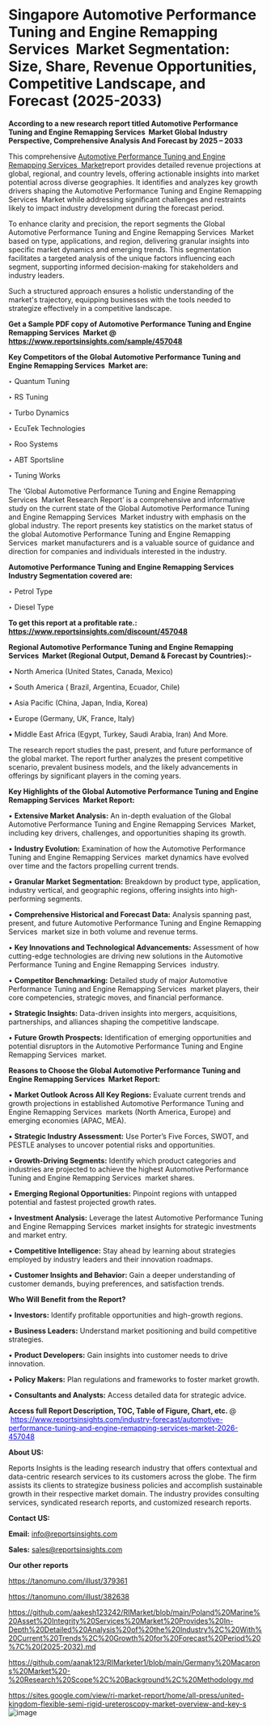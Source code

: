 # Singapore Automotive Performance Tuning and Engine Remapping Services  Market Segmentation: Size, Share, Revenue Opportunities, Competitive Landscape, and Forecast (2025-2033)

<strong>According to a new research report titled Automotive Performance Tuning and Engine Remapping Services  Market Global Industry Perspective, Comprehensive Analysis And Forecast by 2025 – 2033</strong>

This comprehensive <a href=https://www.reportsinsights.com/sample/457048>Automotive Performance Tuning and Engine Remapping Services  Market</a>report provides detailed revenue projections at global, regional, and country levels, offering actionable insights into market potential across diverse geographies. It identifies and analyzes key growth drivers shaping the Automotive Performance Tuning and Engine Remapping Services  Market while addressing significant challenges and restraints likely to impact industry development during the forecast period.

To enhance clarity and precision, the report segments the Global Automotive Performance Tuning and Engine Remapping Services  Market based on type, applications, and region, delivering granular insights into specific market dynamics and emerging trends. This segmentation facilitates a targeted analysis of the unique factors influencing each segment, supporting informed decision-making for stakeholders and industry leaders.

Such a structured approach ensures a holistic understanding of the market's trajectory, equipping businesses with the tools needed to strategize effectively in a competitive landscape.

<strong>Get a Sample PDF copy of Automotive Performance Tuning and Engine Remapping Services  Market </strong><strong>@<a href=https://www.reportsinsights.com/sample/457048 style=color:#0000ff;> https://www.reportsinsights.com/sample/457048</a></strong></font>

<strong>Key Competitors of the Global Automotive Performance Tuning and Engine Remapping Services  Market are:</strong>

‣ Quantum Tuning

‣ RS Tuning

‣ Turbo Dynamics

‣ EcuTek Technologies

‣ Roo Systems

‣ ABT Sportsline

‣ Tuning Works

The ‘Global Automotive Performance Tuning and Engine Remapping Services  Market Research Report’ is a comprehensive and informative study on the current state of the Global Automotive Performance Tuning and Engine Remapping Services  Market industry with emphasis on the global industry. The report presents key statistics on the market status of the global Automotive Performance Tuning and Engine Remapping Services  market manufacturers and is a valuable source of guidance and direction for companies and individuals interested in the industry.

<strong>Automotive Performance Tuning and Engine Remapping Services  Industry Segmentation covered are:</strong>

‣ Petrol Type

‣ Diesel Type

<strong>To get this report at a profitable rate.: <a href=https://www.reportsinsights.com/discount/457048 style=color:#0000ff;>https://www.reportsinsights.com/discount/457048</a></strong></font>

<strong>Regional Automotive Performance Tuning and Engine Remapping Services  Market (Regional Output, Demand &amp; Forecast by Countries):-</strong>

• North America (United States, Canada, Mexico)

• South America ( Brazil, Argentina, Ecuador, Chile)

• Asia Pacific (China, Japan, India, Korea)

• Europe (Germany, UK, France, Italy)

• Middle East Africa (Egypt, Turkey, Saudi Arabia, Iran) And More.

The research report studies the past, present, and future performance of the global market. The report further analyzes the present competitive scenario, prevalent business models, and the likely advancements in offerings by significant players in the coming years.

<strong>Key Highlights of the Global Automotive Performance Tuning and Engine Remapping Services  Market Report:</strong>

• <strong>Extensive Market Analysis:</strong> An in-depth evaluation of the Global Automotive Performance Tuning and Engine Remapping Services  Market, including key drivers, challenges, and opportunities shaping its growth.

• <strong>Industry Evolution:</strong> Examination of how the Automotive Performance Tuning and Engine Remapping Services  market dynamics have evolved over time and the factors propelling current trends.

• <strong>Granular Market Segmentation:</strong> Breakdown by product type, application, industry vertical, and geographic regions, offering insights into high-performing segments.

• <strong>Comprehensive Historical and Forecast Data:</strong> Analysis spanning past, present, and future Automotive Performance Tuning and Engine Remapping Services  market size in both volume and revenue terms.

• <strong>Key Innovations and Technological Advancements:</strong> Assessment of how cutting-edge technologies are driving new solutions in the Automotive Performance Tuning and Engine Remapping Services  industry.

• <strong>Competitor Benchmarking:</strong> Detailed study of major Automotive Performance Tuning and Engine Remapping Services  market players, their core competencies, strategic moves, and financial performance.

• <strong>Strategic Insights:</strong> Data-driven insights into mergers, acquisitions, partnerships, and alliances shaping the competitive landscape.

• <strong>Future Growth Prospects:</strong> Identification of emerging opportunities and potential disruptors in the Automotive Performance Tuning and Engine Remapping Services  market.

<strong>Reasons to Choose the Global Automotive Performance Tuning and Engine Remapping Services  Market Report:</strong>

• <strong>Market Outlook Across All Key Regions:</strong> Evaluate current trends and growth projections in established Automotive Performance Tuning and Engine Remapping Services  markets (North America, Europe) and emerging economies (APAC, MEA).

• <strong>Strategic Industry Assessment:</strong> Use Porter’s Five Forces, SWOT, and PESTLE analyses to uncover potential risks and opportunities.

• <strong>Growth-Driving Segments:</strong> Identify which product categories and industries are projected to achieve the highest Automotive Performance Tuning and Engine Remapping Services  market shares.

• <strong>Emerging Regional Opportunities:</strong> Pinpoint regions with untapped potential and fastest projected growth rates.

• <strong>Investment Analysis:</strong> Leverage the latest Automotive Performance Tuning and Engine Remapping Services  market insights for strategic investments and market entry.

• <strong>Competitive Intelligence:</strong> Stay ahead by learning about strategies employed by industry leaders and their innovation roadmaps.

• <strong>Customer Insights and Behavior:</strong> Gain a deeper understanding of customer demands, buying preferences, and satisfaction trends.

<strong>Who Will Benefit from the Report?</strong>

• <strong>Investors:</strong> Identify profitable opportunities and high-growth regions.

• <strong>Business Leaders:</strong> Understand market positioning and build competitive strategies.

• <strong>Product Developers:</strong> Gain insights into customer needs to drive innovation.

• <strong>Policy Makers:</strong> Plan regulations and frameworks to foster market growth.

• <strong>Consultants and Analysts:</strong> Access detailed data for strategic advice.
</ul>
<strong>Access full Report Description, TOC, Table of Figure, Chart, etc. </strong>@  <a href=https://www.reportsinsights.com/industry-forecast/automotive-performance-tuning-and-engine-remapping-services-market-2026-457048 style=color:#0000ff;>https://www.reportsinsights.com/industry-forecast/automotive-performance-tuning-and-engine-remapping-services-market-2026-457048</a></font>

<strong><strong>About US</strong>:</strong>

Reports Insights is the leading research industry that offers contextual and data-centric research services to its customers across the globe. The firm assists its clients to strategize business policies and accomplish sustainable growth in their respective market domain. The industry provides consulting services, syndicated research reports, and customized research reports.

<strong>Contact US:</strong>

<p class=""""><b>Email:</b> <a href=mailto:info@reportsinsights.com>info@reportsinsights.com</a></p>
<p class=""""><b>Sales:</b> <a href=mailto:sales@reportsinsights.com>sales@reportsinsights.com</a></p>

<strong>Our other reports</strong>

<a href=https://tanomuno.com/illust/379361>https://tanomuno.com/illust/379361</a>

<a href=https://tanomuno.com/illust/382638>https://tanomuno.com/illust/382638</a>

<a href=https://github.com/aakesh123242/RIMarket/blob/main/Poland%20Marine%20Asset%20Integrity%20Services%20Market%20Provides%20In-Depth%20Detailed%20Analysis%20of%20the%20Industry%2C%20With%20Current%20Trends%2C%20Growth%20for%20Forecast%20Period%20%7C%20(2025-2032).md>https://github.com/aakesh123242/RIMarket/blob/main/Poland%20Marine%20Asset%20Integrity%20Services%20Market%20Provides%20In-Depth%20Detailed%20Analysis%20of%20the%20Industry%2C%20With%20Current%20Trends%2C%20Growth%20for%20Forecast%20Period%20%7C%20(2025-2032).md</a>

<a href=https://github.com/aanak123/RIMarketer1/blob/main/Germany%20Macarons%20Market%20-%20Research%20Scope%2C%20Background%2C%20Methodology.md>https://github.com/aanak123/RIMarketer1/blob/main/Germany%20Macarons%20Market%20-%20Research%20Scope%2C%20Background%2C%20Methodology.md</a>

<a href=https://sites.google.com/view/ri-market-report/home/all-press/united-kingdom-flexible-semi-rigid-ureteroscopy-market-overview-and-key-s>https://sites.google.com/view/ri-market-report/home/all-press/united-kingdom-flexible-semi-rigid-ureteroscopy-market-overview-and-key-s</a>
![image](https://github.com/user-attachments/assets/4bd48837-93fe-49f1-8ac3-bce8bc7e7ead)
